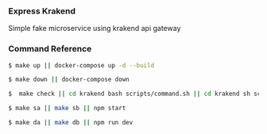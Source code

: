 ### Express Krakend

Simple fake microservice using krakend api gateway

### Command Reference

```sh
$ make up || docker-compose up -d --build
```

```sh
$ make down || docker-compose down
```

```sh
$  make check || cd krakend bash scripts/command.sh || cd krakend sh scripts/command.sh
```

```sh
$ make sa || make sb || npm start
```

```sh
$ make da || make db || npm run dev
```